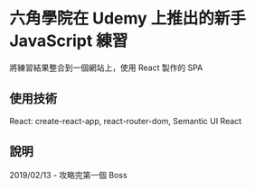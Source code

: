 # 六角學院在 Udemy 上推出的新手 JavaScript 練習

將練習結果整合到一個網站上，使用 React 製作的 SPA

## 使用技術

React: create-react-app, react-router-dom, Semantic UI React<br>

## 說明

2019/02/13 - 攻略完第一個 Boss
